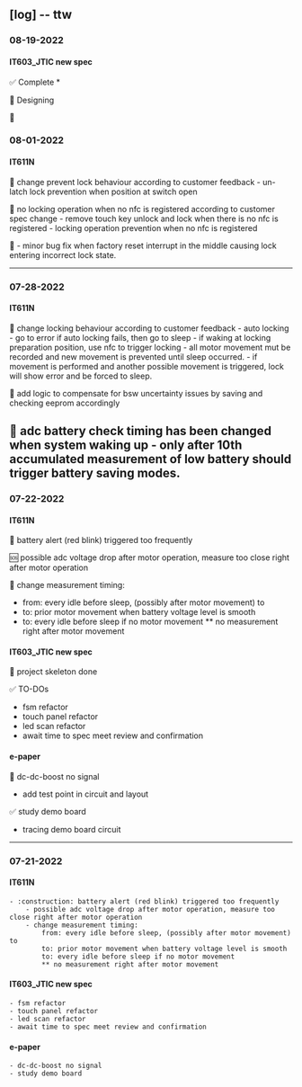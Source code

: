 ## [log] -- ttw

### 08-19-2022
#### IT603_JTIC new spec

:white_check_mark: Complete
*


:construction: Designing


:hammer:




### 08-01-2022

#### IT611N
:hammer: change prevent lock behaviour according to customer feedback
    - un-latch lock prevention when position at switch open

:hammer: no locking operation when no nfc is registered according to customer spec change
    - remove touch key unlock and lock when there is no nfc is registered
    - locking operation prevention when no nfc is registered

:hammer:
    - minor bug fix when factory reset interrupt in the middle causing lock entering incorrect lock state.

---
### 07-28-2022

#### IT611N
:hammer: change locking behaviour according to customer feedback
    - auto locking
    - go to error if auto locking fails, then go to sleep
    - if waking at locking preparation position, use nfc to trigger locking
    - all motor movement mut be recorded and new movement is prevented until sleep occurred.
    - if movement is performed and another possible movement is triggered, lock will show error and be forced to sleep.

:hammer: add logic to compensate for bsw uncertainty issues by saving and checking eeprom accordingly

:hammer: adc battery check timing has been changed when system waking up
    - only after 10th accumulated measurement of low battery should trigger battery saving modes.
---
### 07-22-2022

#### IT611N
:construction: battery alert (red blink) triggered too frequently

:sos: possible adc voltage drop after motor operation, measure too close right after motor operation

:hammer: change measurement timing:
* from: every idle before sleep, (possibly after motor movement) to
* to: prior motor movement when battery voltage level is smooth
* to: every idle before sleep if no motor movement
** no measurement right after motor movement

#### IT603_JTIC new spec
:construction: project skeleton done

:white_check_mark: TO-DOs
- fsm refactor
- touch panel refactor
- led scan refactor
- await time to spec meet review and confirmation

#### e-paper
:construction: dc-dc-boost no signal
- add test point in circuit and layout

:white_check_mark: study demo board
- tracing demo board circuit

---
### 07-21-2022
#### IT611N
    - :construction: battery alert (red blink) triggered too frequently
        - possible adc voltage drop after motor operation, measure too close right after motor operation
        - change measurement timing:
            from: every idle before sleep, (possibly after motor movement) to
            to: prior motor movement when battery voltage level is smooth
            to: every idle before sleep if no motor movement
            ** no measurement right after motor movement

#### IT603_JTIC new spec
    - fsm refactor
    - touch panel refactor
    - led scan refactor
    - await time to spec meet review and confirmation

#### e-paper
    - dc-dc-boost no signal
    - study demo board
